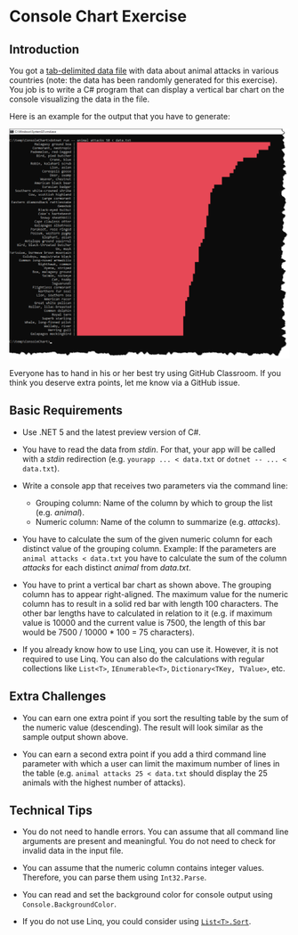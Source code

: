 # Console Chart Exercise

## Introduction

You got a [tab-delimited data file](data.txt) with data about animal attacks in various countries (note: the data has been randomly generated for this exercise). You job is to write a C# program that can display a vertical bar chart on the console visualizing the data in the file.

Here is an example for the output that you have to generate:

![Output](output.png)

Everyone has to hand in his or her best try using GitHub Classroom. If you think you deserve extra points, let me know via a GitHub issue.

## Basic Requirements

* Use .NET 5 and the latest preview version of C#.

* You have to read the data from *stdin*. For that, your app will be called with a *stdin* redirection (e.g. `yourapp ... < data.txt` or `dotnet -- ... < data.txt`).

* Write a console app that receives two parameters via the command line:
  * Grouping column: Name of the column by which to group the list (e.g. *animal*).
  * Numeric column: Name of the column to summarize (e.g. *attacks*).

* You have to calculate the sum of the given numeric column for each distinct value of the grouping column. Example: If the parameters are `animal attacks < data.txt` you have to calculate the sum of the column *attacks* for each distinct *animal* from *data.txt*.

* You have to print a vertical bar chart as shown above. The grouping column has to appear right-aligned. The maximum value for the numeric column has to result in a solid red bar with length 100 characters. The other bar lengths have to calculated in relation to it (e.g. if maximum value is 10000 and the current value is 7500, the length of this bar would be 7500 / 10000 * 100 = 75 characters).

* If you already know how to use Linq, you can use it. However, it is not required to use Linq. You can also do the calculations with regular collections like `List<T>`, `IEnumerable<T>`, `Dictionary<TKey, TValue>`, etc.

## Extra Challenges

* You can earn one extra point if you sort the resulting table by the sum of the numeric value (descending). The result will look similar as the sample output shown above.

* You can earn a second extra point if you add a third command line parameter with which a user can limit the maximum number of lines in the table (e.g. `animal attacks 25 < data.txt` should display the 25 animals with the highest number of attacks).

## Technical Tips

* You do not need to handle errors. You can assume that all command line arguments are present and meaningful. You do not need to check for invalid data in the input file.

* You can assume that the numeric column contains integer values. Therefore, you can parse them using `Int32.Parse`.

* You can read and set the background color for console output using `Console.BackgroundColor`.

* If you do not use Linq, you could consider using [`List<T>.Sort`](https://docs.microsoft.com/en-us/dotnet/api/system.collections.generic.list-1.sort).
